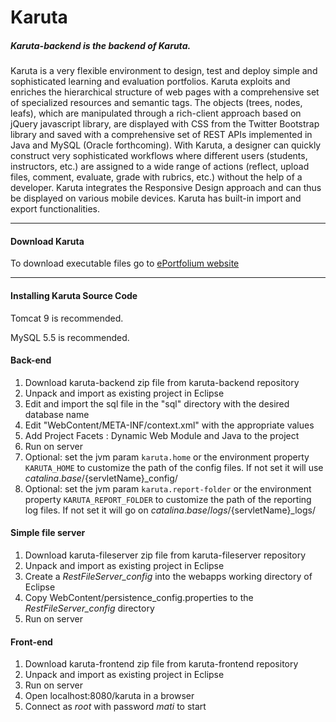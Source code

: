 Karuta
======
##### Karuta-backend is the backend of Karuta.

Karuta is a very flexible environment to design, test and deploy simple and sophisticated learning and evaluation portfolios. Karuta exploits and enriches the hierarchical structure of web pages with a comprehensive set of specialized resources and semantic tags. The objects (trees, nodes, leafs), which are manipulated through a rich-client approach based on jQuery javascript library, are displayed with CSS from the Twitter Bootstrap library and saved with a comprehensive set of REST APIs implemented in Java and MySQL (Oracle forthcoming). With Karuta,  a designer can quickly construct very sophisticated workflows where different users (students, instructors, etc.) are assigned to a wide range of actions (reflect, upload files, comment, evaluate, grade with rubrics, etc.) without the help of a developer.  Karuta integrates the Responsive Design approach and can thus be displayed on various mobile devices.  Karuta has built-in import and export functionalities. 

-------
#### Download Karuta
To download executable files go to [ePortfolium website](https://www.eportfolium.com)

-------
#### Installing Karuta Source Code
Tomcat 9 is recommended.

MySQL 5.5 is recommended.

#### Back-end
1. Download karuta-backend zip file from karuta-backend repository
2. Unpack and import as existing project in Eclipse
3. Edit and import the sql file in the "sql" directory with the desired database name
4. Edit "WebContent/META-INF/context.xml" with the appropriate values
5. Add Project Facets : Dynamic Web Module and Java to the project
6. Run on server
7. Optional: set the jvm param `karuta.home` or the environment property `KARUTA_HOME` to customize the path of the config files. If not set it will use ${catalina.base}/${servletName}_config/
8. Optional: set the jvm param `karuta.report-folder` or the environment property `KARUTA_REPORT_FOLDER` to customize the path of the reporting log files. If not set it will go on ${catalina.base}/logs/${servletName}_logs/

#### Simple file server
1. Download karuta-fileserver zip file from karuta-fileserver repository
2. Unpack and import as existing project in Eclipse
3. Create a *RestFileServer_config* into the webapps working directory of Eclipse
4. Copy WebContent/persistence_config.properties to the *RestFileServer_config* directory
5. Run on server

#### Front-end
1. Download karuta-frontend zip file from karuta-frontend repository
2. Unpack and import as existing project in Eclipse
3. Run on server
4. Open localhost:8080/karuta in a browser
5. Connect as *root* with password *mati* to start